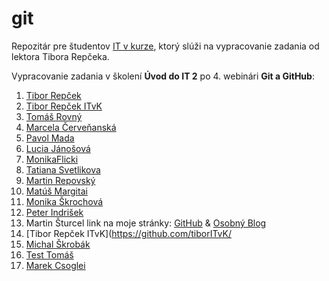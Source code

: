 # git
Repozitár pre študentov [IT v kurze](https://www.itvkurze.sk/), ktorý slúži na vypracovanie zadania od lektora Tibora Repčeka.

Vypracovanie zadania v školení **Úvod do IT 2** po 4. webinári **Git a GitHub**:

1. [Tibor Repček](https://github.com/tiborepcek)
1. [Tibor Repček ITvK](https://github.com/tiborITvK/)
2. [Tomáš Rovný](https://github.com/ToRo1990)
1. [Marcela Červeňanská](https://github.com/strunka)
1. [Pavol Mada](https://github.com/PaliMada)
1. [Lucia Jánošová](https://github.com/janosovalucy)
1. [MonikaFlicki](https://github.com/MonikaFlicki/)
1. [Tatiana Svetlikova](https://github.com/space-carrot)
1. [Martin Repovský](https://github.com/martinrepko)
1. [Matúš Margitai](https://github.com/Matus-coder)
1. [Monika Škrochová](https://github.com/monikaskrochova)
1. [Peter Indrišek](https://github.com/5R-I)
1. Martin Šturcel link na moje stránky: [GitHub](https://github.com/mpca86/) & [Osobný Blog](https://sturcel.sk/martin)
1. [Tibor Repček ITvK](https://github.com/tiborITvK/
1. [Michal Škrobák](https://github.com/MiroslavSkrobak)
1. [Test Tomáš](https://github.com/skuska)
1. [Marek Csoglei](https://github.com/MarekCsoglei)